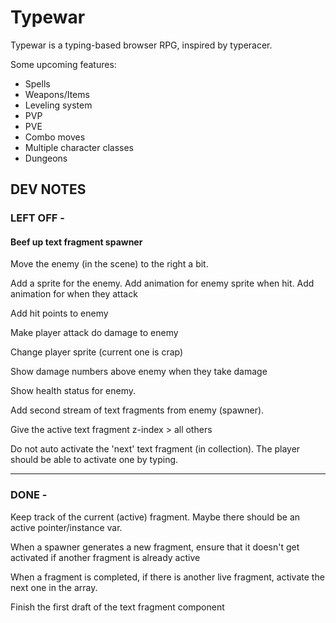 # Typewar

Typewar is a typing-based browser RPG, inspired by typeracer.

Some upcoming features:

* Spells
* Weapons/Items
* Leveling system
* PVP
* PVE
* Combo moves
* Multiple character classes
* Dungeons


## DEV NOTES

### LEFT OFF - 

#### Beef up text fragment spawner

  Move the enemy (in the scene) to the right a bit.

  Add a sprite for the enemy.
    Add animation for enemy sprite when hit.
    Add animation for when they attack

  Add hit points to enemy

  Make player attack do damage to enemy

  Change player sprite (current one is crap)

  Show damage numbers above enemy when they take damage

  Show health status for enemy.

  Add second stream of text fragments from enemy (spawner). 

  Give the active text fragment z-index > all others

  Do not auto activate the 'next' text fragment (in collection). The player 
  should be able to activate one by typing.

---
### DONE - 

  Keep track of the current (active) fragment.  Maybe there should be an
  active pointer/instance var.

  When a spawner generates a new fragment, ensure that it doesn't get
  activated if another fragment is already active

  When a fragment is completed, if there is another live fragment, activate
  the next one in the array.


  Finish the first draft of the text fragment component
